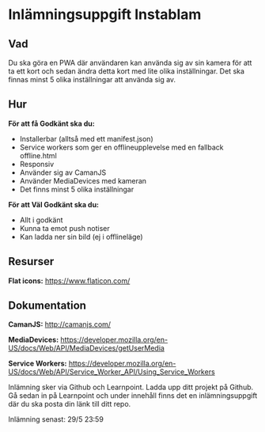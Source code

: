 # Inlämningsuppgift Instablam

## Vad

Du ska göra en PWA där användaren kan använda sig av sin kamera för att ta ett kort och sedan ändra detta kort med lite olika
inställningar. Det ska finnas minst 5 olika inställningar att använda sig av.

## Hur

**För att få Godkänt ska du:**
* Installerbar (alltså med ett manifest.json)
* Service workers som ger en offlineupplevelse med en fallback offline.html
* Responsiv
* Använder sig av CamanJS
* Använder MediaDevices med kameran
* Det finns minst 5 olika inställningar


**För att Väl Godkänt ska du:**
* Allt i godkänt
* Kunna ta emot push notiser
* Kan ladda ner sin bild (ej i offlineläge)

## Resurser

**Flat icons:** https://www.flaticon.com/

## Dokumentation

**CamanJS:** http://camanjs.com/

**MediaDevices:** https://developer.mozilla.org/en-US/docs/Web/API/MediaDevices/getUserMedia

**Service Workers:** https://developer.mozilla.org/en-US/docs/Web/API/Service_Worker_API/Using_Service_Workers

Inlämning sker via Github och Learnpoint. Ladda upp ditt projekt på Github. Gå sedan in på Learnpoint och under innehåll finns det en inlämningsuppgift där du ska posta din länk till ditt repo.

Inlämning senast: 29/5 23:59
